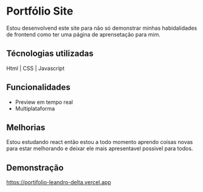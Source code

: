 
# Portfólio  Site

Estou desenvolvend este site para não só demonstrar minhas habidalidades de frontend como ter uma página de aprensetação para mim.



## Técnologias utilizadas

Html | CSS | Javascript


## Funcionalidades


- Preview em tempo real
- Multiplataforma



## Melhorias

Estou estudando react então estou a todo momento aprendo coisas novas para estar melhorando e deixar ele mais apresentavel possivel para todos.


## Demonstração

https://portifolio-leandro-delta.vercel.app

